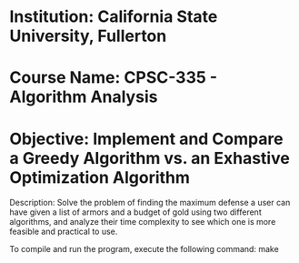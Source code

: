 # Institution: California State University, Fullerton
# Course Name: CPSC-335 - Algorithm Analysis
# Objective: Implement and Compare a Greedy Algorithm vs. an Exhastive Optimization Algorithm
Description: Solve the problem of finding the maximum defense a user can have given a list of armors and a budget of gold using two different algorithms, and analyze their time complexity to see which one is more feasible and practical to use.

To compile and run the program, execute the following command: make
